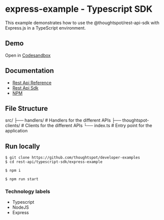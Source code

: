 # express-example - Typescript SDK

This example demonstrates how to use the @thoughtspot/rest-api-sdk with Express.js in a TypeScript environment.

## Demo

Open in [Codesandbox](https://githubbox.com/thoughtspot/developer-examples/tree/main/rest-api/typescript-sdk/express-example)

## Documentation

- [Rest Api Reference](https://developers.thoughtspot.com/docs/rest-apiv2-reference)
- [Rest Api Sdk](https://developers.thoughtspot.com/docs/rest-api-sdk)
- [NPM](https://www.npmjs.com/package/@thoughtspot/rest-api-sdk)

## File Structure
src/
├── handlers/            # Handlers for the different APIs
├── thoughtspot-clients/ # Clients for the different APIs
└── index.ts            # Entry point for the application

## Run locally

```
$ git clone https://github.com/thoughtspot/developer-examples
$ cd rest-api/typescript-sdk/express-example
```
```
$ npm i
```
```
$ npm run start
```

### Technology labels

- Typescript
- NodeJS
- Express
